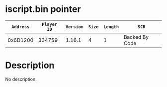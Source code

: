 # iscript.bin pointer

| `Address` | `Player ID` | `Version` | `Size` | `Length` | `SCR` |
| ---------- | ----------- | --------- | ------ | -------- | ---- |
| 0x6D1200 | 334759 | 1.16.1 | 4 | 1 | Backed By Code |

# Description

No description.